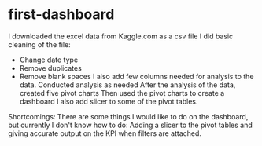 # first-dashboard
I downloaded the excel data from Kaggle.com as a csv file
I did basic cleaning of the file:
-  Change date type
-  Remove duplicates
-  Remove blank spaces
I also add few columns needed for analysis to the data.
Conducted analysis as needed
After the analysis of the data, created five pivot charts
Then used the pivot charts to create a dashboard
I also add slicer to some of the pivot tables.

 
Shortcomings:
There are some things I would like to do on the dashboard, but currently I don't know how to do:
Adding a slicer to the pivot tables and giving accurate output on the KPI when filters are attached.
